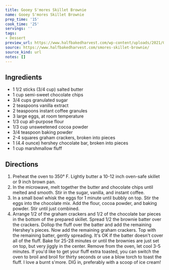 ```yaml
---
title: Gooey S'mores Skillet Brownie
name: Gooey S'mores Skillet Brownie
prep_time: '15'
cook_time: '25'
servings: ''
tags:
- Dessert
preview_url: https://www.halfbakedharvest.com/wp-content/uploads/2021/06/Gooey-Smores-Skillet-Brownie-10.jpg
source: https://www.halfbakedharvest.com/smores-skillet-brownie/
source_kind: url
notes: []
---
```


## Ingredients
- 1 1/2 sticks (3/4 cup) salted butter
- 1 cup semi-sweet chocolate chips
- 3/4 cups granulated sugar
- 2 teaspoons vanilla extract
- 2 teaspoons instant coffee granules
- 3  large eggs, at room temperature
- 1/3 cup all-purpose flour
- 1/3 cup unsweetened cocoa powder
- 3/4 teaspoon baking powder
- 2-4 squares graham crackers, broken into pieces
- 1 (4.4 ounce) hershey chocolate bar, broken into pieces
- 1 cup marshmallow fluff


## Directions
1. Preheat the oven to 350° F. Lightly butter a 10-12 inch oven-safe skillet or 9 inch brown pan.
2. In the microwave, melt together the butter and chocolate chips until melted and smooth. Stir in the sugar, vanilla, and instant coffee.
3. In a small bowl whisk the eggs for 1 minute until bubbly on top. Stir the eggs into the chocolate mix. Add the flour, cocoa powder, and baking powder. Stir until just combined.
4. Arrange 1/2 of the graham crackers and 1/2 of the chocolate bar pieces in the bottom of the prepared skillet. Spread 1/2 the brownie batter over the crackers. Dollop the fluff over the batter and add the remaining Hershey's pieces. Now add the remaining graham crackers. Top with the remaining batter, gently spreading. It's OK if the batter doesn't cover all of the fluff.  Bake for 25-28 minutes or until the brownies are just set on top, but very jiggly in the center. Remove from the oven, let cool 3-5 minutes. If you'd like to get your fluff extra toasted, you can switch the oven to broil and broil for thirty seconds or use a blow torch to toast the fluff. I love a burnt s'more. DIG in, preferably with a scoop of ice cream!
